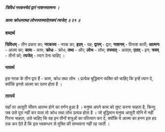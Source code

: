 ##### त्रिविधं नरकस्येदं द्वारं नाशनमात्मनः ।
##### कामः क्रोधस्तथा लोभस्तस्मादेतत्त्रयं त्यजेत् ॥ २१ ॥

#### शब्दार्थ

**त्रिविधम्** - तीन प्रकार का; **नरकस्य** - नरक का; **इदम्** - यह; **द्वारम्** - द्वार; **नाशनम्** - विनाश कारी; **आत्मनः** - आत्मा का; **कामः** - काम; **क्रोधः** - क्रोध; **तथा** - और; **लोभः** - लोभ; **तस्मात्** - अतएव; **एतत्** - इन; **त्रयम्** - तीनों को; **त्यजेत्** - त्याग देना चाहिए ।

#### भावार्थ

इस नरक के तीन द्वार हैं - काम, क्रोध तथा लोभ । प्रत्येक बुद्धिमान व्यक्ति को चाहिए कि इन्हें त्याग दे, क्योंकि इनसे आत्मा का पतन होता है ।

#### तात्पर्य

यहाँ पर आसुरी जीवन आरम्भ होने का वर्णन हुआ है । मनुष्य अपने काम को तुष्ट करना चाहता है, किन्तु जब उसे पूरा नहीं कर पाता तो क्रोध तथा लोभ उत्पन्न होता है । जो बुद्धिमान मनुष्य आसुरी योनि में नहीं गिरना चाहता, उसे चाहिए कि वह इन तीनों शत्रुओं का परित्याग कर दे, क्योंकि ये आत्मा का हनन इस हद तक कर देते हैं कि इस भवबन्धन से मुक्ति की सम्भावना नहीं रह जाती ।